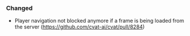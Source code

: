 ### Changed

- Player navigation not blocked anymore if a frame is being loaded from the server
  (<https://github.com/cvat-ai/cvat/pull/8284>)
